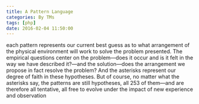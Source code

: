 ```yaml
---
title: A Pattern Language
categories: By TMs
tags: [php]
date: 2016-02-04 11:50:00
---
```


each pattern represents our current best guess as to what arrangement of the physical environment will work to solve the problem presented. The empirical questions center on the problem—does it occur and is it felt in the way we have described it?—and the solution—does the arrangement we propose in fact resolve the problem? And the asterisks represent our degree of faith in these hypotheses. But of course, no matter what the asterisks say, the patterns are still hypotheses, all 253 of them—and are therefore all tentative, all free to evolve under the impact of new experience and observation

